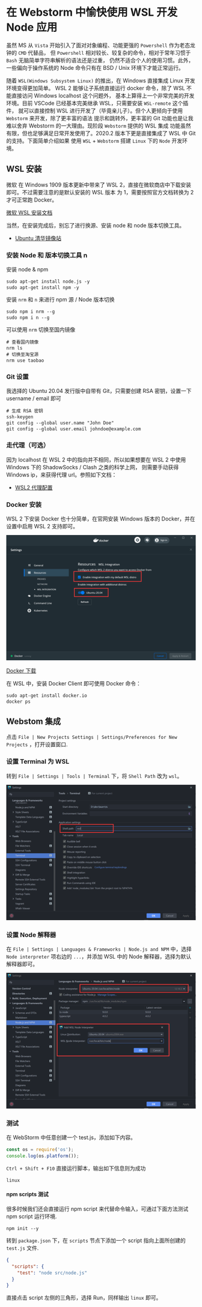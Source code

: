 # 在 Webstorm 中愉快使用 WSL 开发 Node 应用

虽然 MS 从 `Vista` 开始引入了面对对象编程、功能更强的 `Powershell` 作为老态龙钟的 `CMD` 代替品，
但 `Powershell` 相对较长、较复杂的命令，相对于常年习惯于 `Bash` 无脑简单字符串解析的语法还是过重，
仍然不适合个人的使用习惯。此外，一些偏向于操作系统的 Node 命令只有在 BSD / Unix 环境下才能正常运行。

随着 `WSL(Windows Subsystem Linux)` 的推出，在 Windows 直接集成 Linux 开发环境变得更加简单。
WSL 2 能够让子系统直接运行 docker 命令，除了 WSL 不能直接访问 Windows localhost 这个问题外，
基本上算得上一个非常完美的开发环境。目前 VSCode 已经基本完美继承 WSL，只需要安装 `WSL-remote` 这个插件，
就可以直接控制 WSL 进行开发了（毕竟亲儿子）。但个人更倾向于使用 `Webstorm` 来开发，除了更丰富的语法
提示和跳转外，更丰富的 Git 功能也是让我难以舍弃 Webstorm 的一大理由。现阶段 `Webstorm` 提供的 WSL 集成
功能虽然有限，但也足够满足日常开发使用了。2020.2 版本下更是直接集成了 WSL 中 Git 的支持。下面简单介绍如果
使用 `WSL` + `Webstorm` 搭建 `Linux` 下的 `Node` 开发环境。

## WSL 安装

微软 在 Windows 1909 版本更新中带来了 WSL 2，直接在微软商店中下载安装即可。不过需要注意的是默认安装的 WSL 版本
为 1，需要按照官方文档转换为 2 才可正常跑 Docker。

[微软 WSL 安装文档](https://docs.microsoft.com/en-us/windows/wsl/install-win10)

当然，在安装完成后，别忘了进行换源、安装 node 和 node 版本切换工具。

- [Ubuntu 清华镜像站](https://mirrors.tuna.tsinghua.edu.cn/help/ubuntu/)

### 安装 Node 和 版本切换工具 n

安装 node & npm

```shell script
sudo apt-get install node.js -y
sudo apt-get install npm -y
```

安装 `nrm` 和 `n` 来进行 npm 源 / Node 版本切换

```shell script
sudo npm i nrm --g
sudo npm i n --g
```

可以使用 `nrm` 切换至国内镜像

```shell script
# 查看国内镜像
nrm ls
# 切换至淘宝源
nrm use taobao
```

### Git 设置

我选择的 Ubuntu 20.04 发行版中自带有 Git，只需要创建 RSA 密钥，设置一下 username / email 即可

```shell script
# 生成 RSA 密钥
ssh-keygen
git config --global user.name "John Doe"
git config --global user.email johndoe@example.com
```

### 走代理（可选）

因为 localhost 在 WSL 2 中的指向并不相同，所以如果想要在 WSL 2 中使用 Windows 下的 ShadowSocks / Clash 之类的科学上网，
则需要手动获得 Windows ip，来获得代理 url。参照如下文档：

- [WSL2 代理配置](https://jiayaoo3o.github.io/2020/06/23/%E8%AE%B0%E5%BD%95%E4%B8%80%E6%AC%A1WSL2%E7%9A%84%E7%BD%91%E7%BB%9C%E4%BB%A3%E7%90%86%E9%85%8D%E7%BD%AE/)

### Docker 安装

WSL 2 下安装 Docker 也十分简单，在官网安装 Windows 版本的 Docker，并在设置中启用 WSL 2 支持即可。

![启用 WSL 集成](pic/ws_wsl/enable.png)

[Docker 下载](https://www.docker.com/get-started)

在 WSL 中，安装 Docker Client 即可使用 Docker 命令：

```shell script
sudo apt-get install docker.io
docker ps
```

## Webstom 集成

点击 `File | New Projects Settings | Settings/Preferences for New Projects` ，打开设置窗口.

### 设置 Terminal 为 WSL

转到 `File | Settings | Tools | Terminal` 下，将 `Shell Path` 改为 `wsl`。

![设置 terminal](pic/ws_wsl/wsl.png)

### 设置 Node 解释器

在 `File | Settings | Languages & Frameworks | Node.js and NPM` 中，选择 `Node interpreter` 项右边的 `...`，并添加 WSL 中的 Node 解释器，选择为默认解释器即可。

![设置解释器](pic/ws_wsl/interpreter.png)

### 测试

在 WebStorm 中任意创建一个 test.js，添加如下内容。

```javascript
const os = require('os');
console.log(os.platform());
```

`Ctrl + Shift + F10` 直接运行脚本，输出如下信息则为成功

```shell script
linux
```

#### npm scripts 测试

很多时候我们还会直接运行 npm script 来代替命令输入，可通过下面方法测试 npm script 运行环境.

```shell script
npm init --y
```

转到 `package.json` 下，在 `scripts` 节点下添加一个 script 指向上面所创建的 `test.js` 文件.

```json
{
  "scripts": {
    "test": "node src/node.js"
  }
}
```

直接点击 script 左侧的三角形，选择 Run，同样输出 `linux` 即可。
